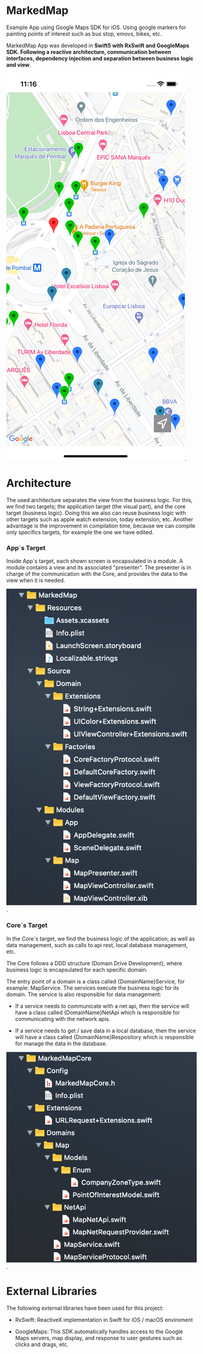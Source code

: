 # MarkedMap

Example App using Google Maps SDK for iOS. Using google markers for painting points of interest such as bus stop, emovs, bikes, etc.

MarkedMap App was developed in **Swift5 with RxSwift and GoogleMaps SDK. Following a reactive architecture, communication between interfaces, dependency injection and separation between business logic and view**. 
  
   
   ![alt text](https://github.com/joseluisfdezbueno/MarkedMap/blob/master/Docs/marker_map_app_screen.png). 
   
   
# Architecture
The used architecture separates the view from the business logic. For this, we find two targets; the application target (the visual part), and the core target (business logic). Doing this we also can reuse business logic with other targets such as apple watch extension, today extension, etc. Another advantage is the improvement in compilation time, because we can compile only specifics targets, for example the one we have edited.


### App´s Target
Inside App´s target, each shown screen is encapsulated in a module. A module contains a view and its associated "presenter". The presenter is in charge of the communication with the Core, and provides the data to the view when it is needed.


   ![alt text](https://github.com/joseluisfdezbueno/MarkedMap/blob/master/Docs/app_target_folders.png). 
  
  
### Core´s Target
In the Core´s target, we find the business logic of the application; as well as data management, such as calls to api rest, local database management, etc.

The Core follows a DDD structure (Domain Drive Development), where business logic is encapsulated for each specific domain.

The entry point of a domain is a class called {DomainName}Service, for example: MapService. The services execute the business logic for its domain. The service is also responsible for data management:

  - If a service needs to communicate with a net api, then the service will have a class called {DomainName}NetApi which is responsible for communicating with the network apis.

  - If a service needs to get / save data in a local database, then the service will have a class called {DomainName}Respository which is responsible for manage the data in the database.


   ![alt text](https://github.com/joseluisfdezbueno/MarkedMap/blob/master/Docs/core_target_folders.png). 


# External Libraries
The following external libraries have been used for this project: 

  - RxSwift: ReactiveX implementation in Swift for iOS / macOS enviroment

  - GoogleMaps: This SDK automatically handles access to the Google Maps servers, map display, and response to user gestures such as clicks and drags, etc.

